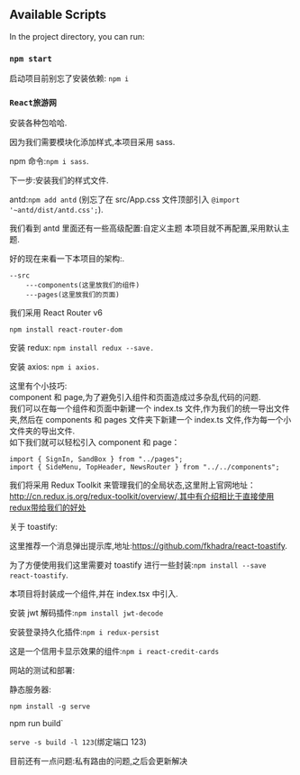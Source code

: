 ## Available Scripts

In the project directory, you can run:

### `npm start`

启动项目前别忘了安装依赖: `npm i`

### `React旅游网`

安装各种包哈哈.

因为我们需要模块化添加样式,本项目采用 sass.

npm 命令:`npm i sass`.

下一步:安装我们的样式文件.

antd:`npm add antd` (别忘了在 src/App.css 文件顶部引入 `@import '~antd/dist/antd.css';`).

我们看到 antd 里面还有一些高级配置:自定义主题 本项目就不再配置,采用默认主题.

好的现在来看一下本项目的架构:.

```
--src
    ---components(这里放我们的组件)
    ---pages(这里放我们的页面)
```

我们采用 React Router v6

```
npm install react-router-dom
```

安装 redux: `npm install redux --save.`

安装 axios: `npm i axios.`

这里有个小技巧:  
component 和 page,为了避免引入组件和页面造成过多杂乱代码的问题.  
我们可以在每一个组件和页面中新建一个 index.ts 文件,作为我们的统一导出文件夹,然后在 components 和 pages 文件夹下新建一个 index.ts 文件,作为每一个小文件夹的导出文件.  
如下我们就可以轻松引入 component 和 page：

```
import { SignIn, SandBox } from "../pages";
import { SideMenu, TopHeader, NewsRouter } from "../../components";
```

我们将采用 Redux Toolkit 来管理我们的全局状态,这里附上官网地址：http://cn.redux.js.org/redux-toolkit/overview/,其中有介绍相比于直接使用redux带给我们的好处

关于 toastify:

这里推荐一个消息弹出提示库,地址:https://github.com/fkhadra/react-toastify.

为了方便使用我们这里需要对 toastify 进行一些封装:`npm install --save react-toastify`.

本项目将封装成一个组件,并在 index.tsx 中引入.

安装 jwt 解码插件:`npm install jwt-decode`

安装登录持久化插件:`npm i redux-persist`

这是一个信用卡显示效果的组件:`npm i react-credit-cards`

网站的测试和部署:

静态服务器:

`npm install -g serve`

npm run build`

`serve -s build -l 123`(绑定端口 123)

目前还有一点问题:私有路由的问题,之后会更新解决

